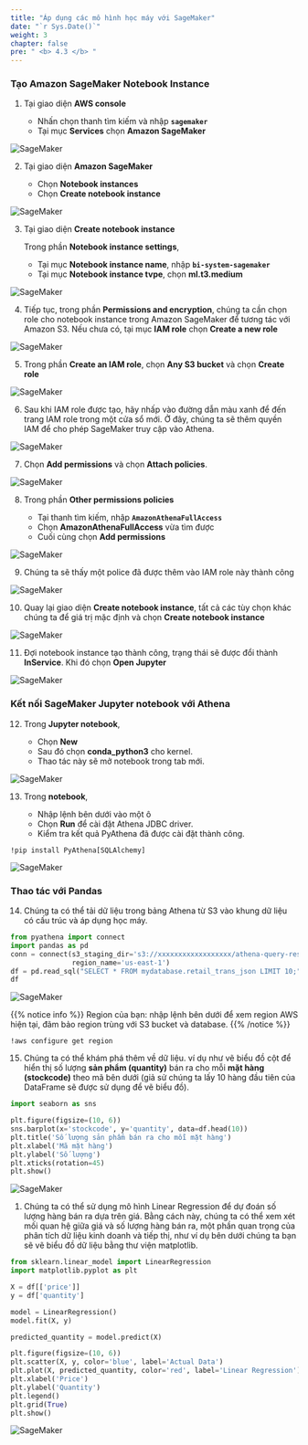 ```yaml
---
title: "Áp dụng các mô hình học máy với SageMaker"
date: "`r Sys.Date()`"
weight: 3
chapter: false
pre: " <b> 4.3 </b> "
---
```


### Tạo Amazon SageMaker Notebook Instance

1. Tại giao diện **AWS console**

   - Nhấn chọn thanh tìm kiếm và nhập **`sagemaker`**
   - Tại mục **Services** chọn **Amazon SageMaker**

![SageMaker](/ws2-bussiness-intelligence-system-aws/images/4.3-AthenaAndSageMaker/sagemaker-0001.png?featherlight=false&width=70pc)

2. Tại giao diện **Amazon SageMaker**

   - Chọn **Notebook instances**
   - Chọn **Create notebook instance**

![SageMaker](/ws2-bussiness-intelligence-system-aws/images/4.3-AthenaAndSageMaker/sagemaker-0003.png?featherlight=false&width=70pc)

3. Tại giao diện **Create notebook instance**

   Trong phần **Notebook instance settings**,

   - Tại mục **Notebook instance name**, nhập **`bi-system-sagemaker`**
   - Tại mục **Notebook instance tvpe**, chọn **ml.t3.medium**

![SageMaker](/ws2-bussiness-intelligence-system-aws/images/4.3-AthenaAndSageMaker/sagemaker-0002.png?featherlight=false&width=70pc)

4. Tiếp tục, trong phần **Permissions and encryption**, chúng ta cần chọn role cho notebook instance trong Amazon SageMaker để tương tác với Amazon S3. Nếu chưa có, tại mục **IAM role** chọn **Create a new role**

![SageMaker](/ws2-bussiness-intelligence-system-aws/images/4.3-AthenaAndSageMaker/sagemaker-0004.png?featherlight=false&width=70pc)

5. Trong phần **Create an IAM role**, chọn **Any S3 bucket** và chọn **Create role**

![SageMaker](/ws2-bussiness-intelligence-system-aws/images/4.3-AthenaAndSageMaker/sagemaker-0005.png?featherlight=false&width=70pc)

6. Sau khi IAM role được tạo, hãy nhấp vào đường dẫn màu xanh để đến trang IAM role trong một cửa sổ mới. Ở đây, chúng ta sẽ thêm quyền IAM để cho phép SageMaker truy cập vào Athena.

![SageMaker](/ws2-bussiness-intelligence-system-aws/images/4.3-AthenaAndSageMaker/sagemaker-0006.png?featherlight=false&width=70pc)

7. Chọn **Add permissions** và chọn **Attach policies**.

![SageMaker](/ws2-bussiness-intelligence-system-aws/images/4.3-AthenaAndSageMaker/sagemaker-0007.png?featherlight=false&width=70pc)

8. Trong phần **Other permissions policies**

   - Tại thanh tìm kiếm, nhập **`AmazonAthenaFullAccess`**
   - Chọn **AmazonAthenaFullAccess** vừa tìm được
   - Cuối cùng chọn **Add permissions**

![SageMaker](/ws2-bussiness-intelligence-system-aws/images/4.3-AthenaAndSageMaker/sagemaker-0008.png?featherlight=false&width=70pc)

9. Chúng ta sẽ thấy một police đã được thêm vào IAM role này thành công

![SageMaker](/ws2-bussiness-intelligence-system-aws/images/4.3-AthenaAndSageMaker/sagemaker-0009.png?featherlight=false&width=70pc)

10. Quay lại giao diện **Create notebook instance**, tất cả các tùy chọn khác chúng ta để giá trị mặc định và chọn **Create notebook instance**

![SageMaker](/ws2-bussiness-intelligence-system-aws/images/4.3-AthenaAndSageMaker/sagemaker-00010.png?featherlight=false&width=70pc)

11. Đợi notebook instance tạo thành công, trạng thái sẽ được đổi thành **InService**. Khi đó chọn **Open Jupyter**

![SageMaker](/ws2-bussiness-intelligence-system-aws/images/4.3-AthenaAndSageMaker/sagemaker-00011.png?featherlight=false&width=70pc)

### Kết nối SageMaker Jupyter notebook với Athena

12. Trong **Jupyter notebook**,

    - Chọn **New**
    - Sau đó chọn **conda_python3** cho kernel.
    - Thao tác này sẽ mở notebook trong tab mới.

![SageMaker](/ws2-bussiness-intelligence-system-aws/images/4.3-AthenaAndSageMaker/sagemaker-00012.png?featherlight=false&width=70pc)

13. Trong **notebook**,

    - Nhập lệnh bên dưới vào một ô
    - Chọn **Run** để cài đặt Athena JDBC driver.
    - Kiểm tra kết quả PyAthena đã được cài đặt thành công.

```shell script
!pip install PyAthena[SQLAlchemy]
```

![SageMaker](/ws2-bussiness-intelligence-system-aws/images/4.3-AthenaAndSageMaker/sagemaker-00013.png?featherlight=false&width=70pc)

### Thao tác với Pandas

14. Chúng ta có thể tải dữ liệu trong bảng Athena từ S3 vào khung dữ liệu có cấu trúc và áp dụng học máy.

```python
from pyathena import connect
import pandas as pd
conn = connect(s3_staging_dir='s3://xxxxxxxxxxxxxxxxxx/athena-query-results/',
               region_name='us-east-1')
df = pd.read_sql("SELECT * FROM mydatabase.retail_trans_json LIMIT 10;", conn)
df
```

![SageMaker](/ws2-bussiness-intelligence-system-aws/images/4.3-AthenaAndSageMaker/sagemaker-00014.png?featherlight=false&width=70pc)

{{% notice info %}}
Region của bạn: nhập lệnh bên dưới để xem region AWS hiện tại, đãm bảo region trùng với S3 bucket và database.
{{% /notice %}}

```shell script
!aws configure get region
```

15. Chúng ta có thể khám phá thêm về dữ liệu. ví dụ như vẽ biểu đồ cột để hiển thị số lượng **sản phẩm (quantity)** bán ra cho mỗi **mặt hàng (stockcode)** theo mã bên dưới (giả sử chúng ta lấy 10 hàng đầu tiên của DataFrame sẽ được sử dụng để vẽ biểu đồ).

```python
import seaborn as sns

plt.figure(figsize=(10, 6))
sns.barplot(x='stockcode', y='quantity', data=df.head(10))
plt.title('Số lượng sản phẩm bán ra cho mỗi mặt hàng')
plt.xlabel('Mã mặt hàng')
plt.ylabel('Số lượng')
plt.xticks(rotation=45)
plt.show()
```

![SageMaker](/ws2-bussiness-intelligence-system-aws/images/4.3-AthenaAndSageMaker/sagemaker-00019.png?featherlight=false&width=70pc)

1.  Chúng ta có thể sử dụng mô hình Linear Regression để dự đoán số lượng hàng bán ra dựa trên giá. Bằng cách này, chúng ta có thể xem xét mối quan hệ giữa giá và số lượng hàng bán ra, một phần quan trọng của phân tích dữ liệu kinh doanh và tiếp thị, như ví dụ bên dưới chúng ta bạn sẽ vẽ biểu đồ dữ liệu bằng thư viện matplotlib.

```python
from sklearn.linear_model import LinearRegression
import matplotlib.pyplot as plt

X = df[['price']]
y = df['quantity']

model = LinearRegression()
model.fit(X, y)

predicted_quantity = model.predict(X)

plt.figure(figsize=(10, 6))
plt.scatter(X, y, color='blue', label='Actual Data')
plt.plot(X, predicted_quantity, color='red', label='Linear Regression')
plt.xlabel('Price')
plt.ylabel('Quantity')
plt.legend()
plt.grid(True)
plt.show()
```

![SageMaker](/ws2-bussiness-intelligence-system-aws/images/4.3-AthenaAndSageMaker/sagemaker-00015.png?featherlight=false&width=70pc)
